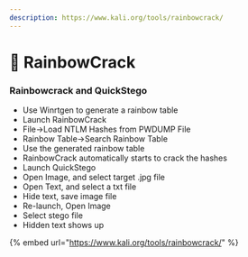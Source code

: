 ```yaml
---
description: https://www.kali.org/tools/rainbowcrack/
---
```


# 🌈 RainbowCrack

### Rainbowcrack and QuickStego <a href="#04d9" id="04d9"></a>

* Use Winrtgen to generate a rainbow table
* Launch RainbowCrack
* File->Load NTLM Hashes from PWDUMP File
* Rainbow Table->Search Rainbow Table
* Use the generated rainbow table
* RainbowCrack automatically starts to crack the hashes
* Launch QuickStego
* Open Image, and select target .jpg file
* Open Text, and select a txt file
* Hide text, save image file
* Re-launch, Open Image
* Select stego file
* Hidden text shows up

{% embed url="https://www.kali.org/tools/rainbowcrack/" %}
